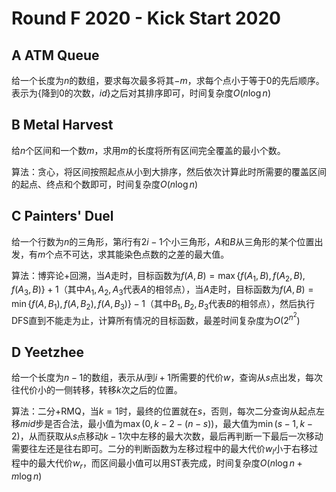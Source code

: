 # Round F 2020 - Kick Start 2020

## A ATM Queue

给一个长度为$n$的数组，要求每次最多将其$-m$，求每个点小于等于$0$的先后顺序。表示为$\{$降到$0$的次数，$id\}$之后对其排序即可，时间复杂度$O(n \log n)$

## B Metal Harvest

给$n$个区间和一个数$m$，求用$m$的长度将所有区间完全覆盖的最小个数。

算法：贪心，将区间按照起点从小到大排序，然后依次计算此时所需要的覆盖区间的起点、终点和个数即可，时间复杂度$O(n \log n)$

## C Painters' Duel

给一个行数为$n$的三角形，第$i$行有$2i - 1$个小三角形，$A$和$B$从三角形的某个位置出发，有$m$个点不可达，求其能染色点数的之差的最大值。

算法：博弈论+回溯，当$A$走时，目标函数为$f(A, B) = \max \{ f(A_1, B), f(A_2, B), f(A_3, B) \} + 1$（其中$A_1,A_2,A_3$代表$A$的相邻点），当$A$走时，目标函数为$f(A, B) = \min \{ f(A, B_1), f(A, B_2), f(A, B_3) \} - 1$（其中$B_1,B_2,B_3$代表$B$的相邻点），然后执行$\text{DFS}$直到不能走为止，计算所有情况的目标函数，最差时间复杂度为$O(2^{n^2})$

## D Yeetzhee

给一个长度为$n - 1$的数组，表示从$i$到$i + 1$所需要的代价$w$，查询从$s$点出发，每次往代价小的一侧转移，转移$k$次之后的位置。

算法：二分+$\text{RMQ}$，当$k = 1$时，最终的位置就在$s$，否则，每次二分查询从起点左移$mid$步是否合法，最小值为$\max(0, k - 2 - (n - s))$，最大值为$\min(s - 1, k - 2)$，从而获取从$s$点移动$k - 1$次中左移的最大次数，最后再判断一下最后一次移动需要往左还是往右即可。二分的判断函数为左移过程中的最大代价$w_l$小于右移过程中的最大代价$w_r$，而区间最小值可以用$\text{ST}$表完成，时间复杂度$O(n \log n + m \log n)$
